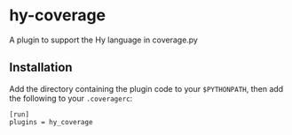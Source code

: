 # hy-coverage
A plugin to support the Hy language in coverage.py

## Installation

Add the directory containing the plugin code to your `$PYTHONPATH`, then add the following to your `.coveragerc`:

    [run]
    plugins = hy_coverage
